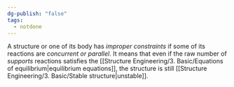 ```yaml
---
dg-publish: "false"
tags:
  - notdone
---
```

A structure or one of its body has *improper constraints* 
if some of its reactions are *concurrent or parallel*.
It means that even if the raw number of *supports* reactions satisfies the [[Structure Engineering/3. Basic/Equations of equilibrium|equilibrium equations]], the structure is still [[Structure Engineering/3. Basic/Stable structure|unstable]].